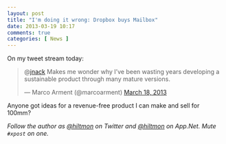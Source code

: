 ```yaml
---
layout: post
title: "I'm doing it wrong: Dropbox buys Mailbox"
date: 2013-03-19 10:17
comments: true
categories: [ News ]
---
```


On my tweet stream today:

<blockquote class="twitter-tweet"><p>@<a href="https://twitter.com/jnack">jnack</a> Makes me wonder why I’ve been wasting years developing a sustainable product through many mature versions.</p>&mdash; Marco Arment (@marcoarment) <a href="https://twitter.com/marcoarment/status/313800759265345536">March 18, 2013</a></blockquote>
<script async src="//platform.twitter.com/widgets.js" charset="utf-8"></script>

Anyone got ideas for a revenue-free product I can make and sell for 100mm?

*Follow the author as [@hiltmon](https://twitter.com/hiltmon) on Twitter and [@hiltmon](http://alpha.app.net/hiltmon) on App.Net. Mute `#xpost` on one.*